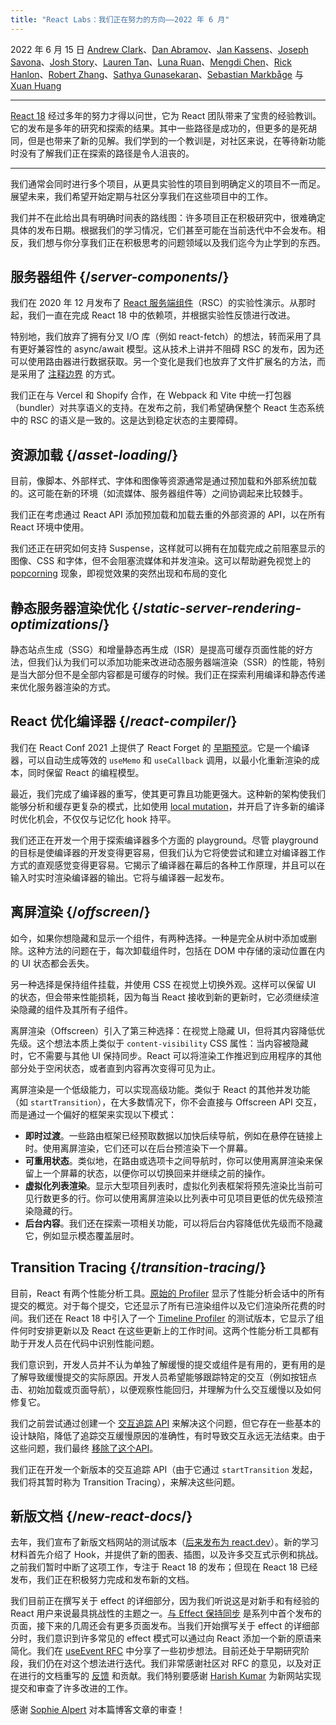 ```yaml
---
title: "React Labs：我们正在努力的方向——2022 年 6 月"
---
```


2022 年 6 月 15 日 [Andrew Clark](https://twitter.com/acdlite)、[Dan Abramov](https://twitter.com/dan_abramov)、[Jan Kassens](https://twitter.com/kassens)、[Joseph Savona](https://twitter.com/en_JS)、[Josh Story](https://twitter.com/joshcstory)、[Lauren Tan](https://twitter.com/potetotes)、[Luna Ruan](https://twitter.com/lunaruan)、[Mengdi Chen](https://twitter.com/mengdi_en)、[Rick Hanlon](https://twitter.com/rickhanlonii)、[Robert Zhang](https://twitter.com/jiaxuanzhang01)、[Sathya Gunasekaran](https://twitter.com/_gsathya)、[Sebastian Markbåge](https://twitter.com/sebmarkbage) 与 [Xuan Huang](https://twitter.com/Huxpro)

---

<Intro>

[React 18](https://reactjs.org/blog/2022/03/29/react-v18) 经过多年的努力才得以问世，它为 React 团队带来了宝贵的经验教训。它的发布是多年的研究和探索的结果。其中一些路径是成功的，但更多的是死胡同，但是也带来了新的见解。我们学到的一个教训是，对社区来说，在等待新功能时没有了解我们正在探索的路径是令人沮丧的。

</Intro>

---

我们通常会同时进行多个项目，从更具实验性的项目到明确定义的项目不一而足。展望未来，我们希望开始定期与社区分享我们在这些项目中的工作。

我们并不在此给出具有明确时间表的路线图：许多项目正在积极研究中，很难确定具体的发布日期。根据我们的学习情况，它们甚至可能在当前迭代中不会发布。相反，我们想与你分享我们正在积极思考的问题领域以及我们迄今为止学到的东西。

## 服务器组件 {/*server-components*/}

我们在 2020 年 12 月发布了 [React 服务端组件](https://reactjs.org/blog/2020/12/21/data-fetching-with-react-server-components)（RSC）的实验性演示。从那时起，我们一直在完成 React 18 中的依赖项，并根据实验性反馈进行改进。

特别地，我们放弃了拥有分叉 I/O 库（例如 react-fetch）的想法，转而采用了具有更好兼容性的 async/await 模型。这从技术上讲并不阻碍 RSC 的发布，因为还可以使用路由器进行数据获取。另一个变化是我们也放弃了文件扩展名的方法，而是采用了 [注释边界](https://github.com/reactjs/rfcs/pull/189#issuecomment-1116482278) 的方式。

我们正在与 Vercel 和 Shopify 合作，在 Webpack 和 Vite 中统一打包器（bundler）对共享语义的支持。在发布之前，我们希望确保整个 React 生态系统中的 RSC 的语义是一致的。这是达到稳定状态的主要障碍。

## 资源加载 {/*asset-loading*/}

目前，像脚本、外部样式、字体和图像等资源通常是通过预加载和外部系统加载的。这可能在新的环境（如流媒体、服务器组件等）之间协调起来比较棘手。

我们正在考虑通过 React API 添加预加载和加载去重的外部资源的 API，以在所有 React 环境中使用。

我们还正在研究如何支持 Suspense，这样就可以拥有在加载完成之前阻塞显示的图像、CSS 和字体，但不会阻塞流媒体和并发渲染。这可以帮助避免视觉上的 [popcorning](https://twitter.com/sebmarkbage/status/1516852731251724293) 现象，即视觉效果的突然出现和布局的变化

## 静态服务器渲染优化 {/*static-server-rendering-optimizations*/}

静态站点生成（SSG）和增量静态再生成（ISR）是提高可缓存页面性能的好方法，但我们认为我们可以添加功能来改进动态服务器端渲染（SSR）的性能，特别是当大部分但不是全部内容都是可缓存的时候。我们正在探索利用编译和静态传递来优化服务器渲染的方式。

## React 优化编译器 {/*react-compiler*/}

我们在 React Conf 2021 上提供了 React Forget 的 [早期预览](https://www.youtube.com/watch?v=lGEMwh32soc)。它是一个编译器，可以自动生成等效的 `useMemo` 和 `useCallback` 调用，以最小化重新渲染的成本，同时保留 React 的编程模型。

最近，我们完成了编译器的重写，使其更可靠且功能更强大。这种新的架构使我们能够分析和缓存更复杂的模式，比如使用 [local mutation](/learn/keeping-components-pure#local-mutation-your-components-little-secret)，并开启了许多新的编译时优化机会，不仅仅与记忆化 hook 持平。

我们还正在开发一个用于探索编译器多个方面的 playground。尽管 playground 的目标是使编译器的开发变得更容易，但我们认为它将使尝试和建立对编译器工作方式的直观感觉变得更容易。它揭示了编译器在幕后的各种工作原理，并且可以在输入时实时渲染编译器的输出。它将与编译器一起发布。

## 离屏渲染 {/*offscreen*/}

如今，如果你想隐藏和显示一个组件，有两种选择。一种是完全从树中添加或删除。这种方法的问题在于，每次卸载组件时，包括在 DOM 中存储的滚动位置在内的 UI 状态都会丢失。

另一种选择是保持组件挂载，并使用 CSS 在视觉上切换外观。这样可以保留 UI 的状态，但会带来性能损耗，因为每当 React 接收到新的更新时，它必须继续渲染隐藏的组件及其所有子组件。

离屏渲染（Offscreen）引入了第三种选择：在视觉上隐藏 UI，但将其内容降低优先级。这个想法本质上类似于 `content-visibility` CSS 属性：当内容被隐藏时，它不需要与其他 UI 保持同步。React 可以将渲染工作推迟到应用程序的其他部分处于空闲状态，或者直到内容再次变得可见为止。

离屏渲染是一个低级能力，可以实现高级功能。类似于 React 的其他并发功能（如 `startTransition`），在大多数情况下，你不会直接与 Offscreen API 交互，而是通过一个偏好的框架来实现以下模式：

* **即时过渡**。一些路由框架已经预取数据以加快后续导航，例如在悬停在链接上时。使用离屏渲染，它们还可以在后台预渲染下一个屏幕。
* **可重用状态**。类似地，在路由或选项卡之间导航时，你可以使用离屏渲染来保留上一个屏幕的状态，以便你可以切换回来并继续之前的操作。
* **虚拟化列表渲染**。显示大型项目列表时，虚拟化列表框架将预先渲染比当前可见行数更多的行。你可以使用离屏渲染以比列表中可见项目更低的优先级预渲染隐藏的行。
* **后台内容**。我们还在探索一项相关功能，可以将后台内容降低优先级而不隐藏它，例如显示模态覆盖层时。

## Transition Tracing {/*transition-tracing*/}

目前，React 有两个性能分析工具。[原始的 Profiler](https://legacy.reactjs.org/blog/2018/09/10/introducing-the-react-profiler.html) 显示了性能分析会话中的所有提交的概览。对于每个提交，它还显示了所有已渲染组件以及它们渲染所花费的时间。我们还在 React 18 中引入了一个 [Timeline Profiler](https://github.com/reactwg/react-18/discussions/76) 的测试版本，它显示了组件何时安排更新以及 React 在这些更新上的工作时间。这两个性能分析工具都有助于开发人员在代码中识别性能问题。

我们意识到，开发人员并不认为单独了解缓慢的提交或组件是有用的，更有用的是了解导致缓慢提交的实际原因。开发人员希望能够跟踪特定的交互（例如按钮点击、初始加载或页面导航），以便观察性能回归，并理解为什么交互缓慢以及如何修复它。

我们之前尝试通过创建一个 [交互追踪 API](https://gist.github.com/bvaughn/8de925562903afd2e7a12554adcdda16) 来解决这个问题，但它存在一些基本的设计缺陷，降低了追踪交互缓慢原因的准确性，有时导致交互永远无法结束。由于这些问题，我们最终 [移除了这个API](https://github.com/facebook/react/pull/20037)。

我们正在开发一个新版本的交互追踪 API（由于它通过 `startTransition` 发起，我们将其暂时称为 Transition Tracing），来解决这些问题。

## 新版文档 {/*new-react-docs*/}

去年，我们宣布了新版文档网站的测试版本（[后来发布为 react.dev](/blog/2023/03/16/introducing-react-dev)）。新的学习材料首先介绍了 Hook，并提供了新的图表、插图，以及许多交互式示例和挑战。之前我们暂时中断了这项工作，专注于 React 18 的发布；但现在 React 18 已经发布，我们正在积极努力完成和发布新的文档。

我们目前正在撰写关于 effect 的详细部分，因为我们听说这是对新手和有经验的 React 用户来说最具挑战性的主题之一。[与 Effect 保持同步](/learn/synchronizing-with-effects) 是系列中首个发布的页面，接下来的几周还会有更多页面发布。当我们开始撰写关于 effect 的详细部分时，我们意识到许多常见的 effect 模式可以通过向 React 添加一个新的原语来简化。我们在 [useEvent RFC](https://github.com/reactjs/rfcs/pull/220) 中分享了一些初步想法。目前还处于早期研究阶段，我们仍在对这个想法进行迭代。我们非常感谢社区对 RFC 的意见，以及对正在进行的文档重写的 [反馈](https://github.com/reactjs/reactjs.org/issues/3308) 和贡献。我们特别要感谢 [Harish Kumar](https://github.com/harish-sethuraman) 为新网站实现提交和审查了许多改进的工作。

感谢 [Sophie Alpert](https://twitter.com/sophiebits) 对本篇博客文章的审查！
